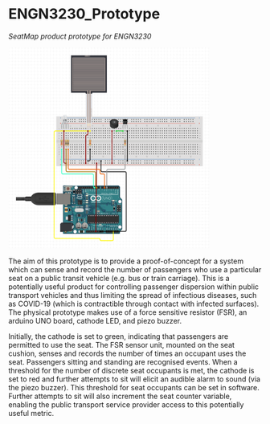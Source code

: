 # ENGN3230_Prototype
_SeatMap product prototype for ENGN3230_

<img src=Circuit_Diagram.png width=400 height=400 />

The aim of this prototype is to provide a proof-of-concept for a system which can sense and record the number of passengers who use a particular seat on a public transit vehicle (e.g. bus or train carriage). This is a potentially useful product for controlling passenger dispersion within public transport vehicles and thus limiting the spread of infectious diseases, such as COVID-19 (which is contractible through contact with infected surfaces). The physical prototype makes use of a force sensitive resistor (FSR), an arduino UNO board, cathode LED, and piezo buzzer. 

Initially, the cathode is set to green, indicating that passengers are permitted to use the seat. The FSR sensor unit, mounted on the seat cushion, senses and records the number of times an occupant uses the seat. Passengers sitting and standing are recognised events. When a threshold for the number of discrete seat occupants is met, the cathode is set to red and further attempts to sit will elicit an audible alarm to sound (via the piezo buzzer). This threshold for seat occupants can be set in software. Further attempts to sit will also increment the seat counter variable, enabling the public transport service provider access to this potentially useful metric. 
